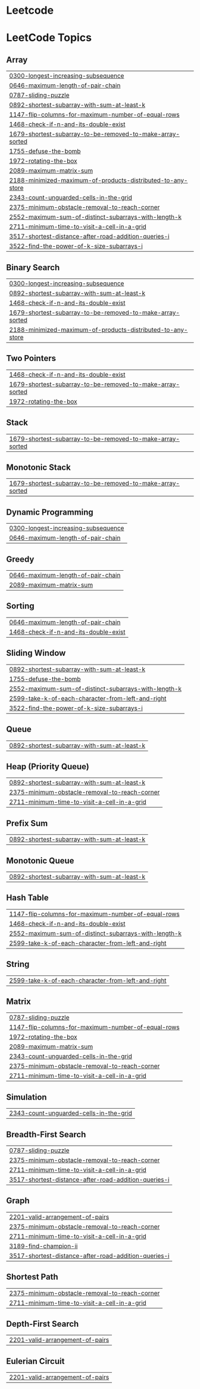 # Leetcode
<!---LeetCode Topics Start-->
# LeetCode Topics
## Array
|  |
| ------- |
| [0300-longest-increasing-subsequence](https://github.com/Sunil9882/Leetcode/tree/master/0300-longest-increasing-subsequence) |
| [0646-maximum-length-of-pair-chain](https://github.com/Sunil9882/Leetcode/tree/master/0646-maximum-length-of-pair-chain) |
| [0787-sliding-puzzle](https://github.com/Sunil9882/Leetcode/tree/master/0787-sliding-puzzle) |
| [0892-shortest-subarray-with-sum-at-least-k](https://github.com/Sunil9882/Leetcode/tree/master/0892-shortest-subarray-with-sum-at-least-k) |
| [1147-flip-columns-for-maximum-number-of-equal-rows](https://github.com/Sunil9882/Leetcode/tree/master/1147-flip-columns-for-maximum-number-of-equal-rows) |
| [1468-check-if-n-and-its-double-exist](https://github.com/Sunil9882/Leetcode/tree/master/1468-check-if-n-and-its-double-exist) |
| [1679-shortest-subarray-to-be-removed-to-make-array-sorted](https://github.com/Sunil9882/Leetcode/tree/master/1679-shortest-subarray-to-be-removed-to-make-array-sorted) |
| [1755-defuse-the-bomb](https://github.com/Sunil9882/Leetcode/tree/master/1755-defuse-the-bomb) |
| [1972-rotating-the-box](https://github.com/Sunil9882/Leetcode/tree/master/1972-rotating-the-box) |
| [2089-maximum-matrix-sum](https://github.com/Sunil9882/Leetcode/tree/master/2089-maximum-matrix-sum) |
| [2188-minimized-maximum-of-products-distributed-to-any-store](https://github.com/Sunil9882/Leetcode/tree/master/2188-minimized-maximum-of-products-distributed-to-any-store) |
| [2343-count-unguarded-cells-in-the-grid](https://github.com/Sunil9882/Leetcode/tree/master/2343-count-unguarded-cells-in-the-grid) |
| [2375-minimum-obstacle-removal-to-reach-corner](https://github.com/Sunil9882/Leetcode/tree/master/2375-minimum-obstacle-removal-to-reach-corner) |
| [2552-maximum-sum-of-distinct-subarrays-with-length-k](https://github.com/Sunil9882/Leetcode/tree/master/2552-maximum-sum-of-distinct-subarrays-with-length-k) |
| [2711-minimum-time-to-visit-a-cell-in-a-grid](https://github.com/Sunil9882/Leetcode/tree/master/2711-minimum-time-to-visit-a-cell-in-a-grid) |
| [3517-shortest-distance-after-road-addition-queries-i](https://github.com/Sunil9882/Leetcode/tree/master/3517-shortest-distance-after-road-addition-queries-i) |
| [3522-find-the-power-of-k-size-subarrays-i](https://github.com/Sunil9882/Leetcode/tree/master/3522-find-the-power-of-k-size-subarrays-i) |
## Binary Search
|  |
| ------- |
| [0300-longest-increasing-subsequence](https://github.com/Sunil9882/Leetcode/tree/master/0300-longest-increasing-subsequence) |
| [0892-shortest-subarray-with-sum-at-least-k](https://github.com/Sunil9882/Leetcode/tree/master/0892-shortest-subarray-with-sum-at-least-k) |
| [1468-check-if-n-and-its-double-exist](https://github.com/Sunil9882/Leetcode/tree/master/1468-check-if-n-and-its-double-exist) |
| [1679-shortest-subarray-to-be-removed-to-make-array-sorted](https://github.com/Sunil9882/Leetcode/tree/master/1679-shortest-subarray-to-be-removed-to-make-array-sorted) |
| [2188-minimized-maximum-of-products-distributed-to-any-store](https://github.com/Sunil9882/Leetcode/tree/master/2188-minimized-maximum-of-products-distributed-to-any-store) |
## Two Pointers
|  |
| ------- |
| [1468-check-if-n-and-its-double-exist](https://github.com/Sunil9882/Leetcode/tree/master/1468-check-if-n-and-its-double-exist) |
| [1679-shortest-subarray-to-be-removed-to-make-array-sorted](https://github.com/Sunil9882/Leetcode/tree/master/1679-shortest-subarray-to-be-removed-to-make-array-sorted) |
| [1972-rotating-the-box](https://github.com/Sunil9882/Leetcode/tree/master/1972-rotating-the-box) |
## Stack
|  |
| ------- |
| [1679-shortest-subarray-to-be-removed-to-make-array-sorted](https://github.com/Sunil9882/Leetcode/tree/master/1679-shortest-subarray-to-be-removed-to-make-array-sorted) |
## Monotonic Stack
|  |
| ------- |
| [1679-shortest-subarray-to-be-removed-to-make-array-sorted](https://github.com/Sunil9882/Leetcode/tree/master/1679-shortest-subarray-to-be-removed-to-make-array-sorted) |
## Dynamic Programming
|  |
| ------- |
| [0300-longest-increasing-subsequence](https://github.com/Sunil9882/Leetcode/tree/master/0300-longest-increasing-subsequence) |
| [0646-maximum-length-of-pair-chain](https://github.com/Sunil9882/Leetcode/tree/master/0646-maximum-length-of-pair-chain) |
## Greedy
|  |
| ------- |
| [0646-maximum-length-of-pair-chain](https://github.com/Sunil9882/Leetcode/tree/master/0646-maximum-length-of-pair-chain) |
| [2089-maximum-matrix-sum](https://github.com/Sunil9882/Leetcode/tree/master/2089-maximum-matrix-sum) |
## Sorting
|  |
| ------- |
| [0646-maximum-length-of-pair-chain](https://github.com/Sunil9882/Leetcode/tree/master/0646-maximum-length-of-pair-chain) |
| [1468-check-if-n-and-its-double-exist](https://github.com/Sunil9882/Leetcode/tree/master/1468-check-if-n-and-its-double-exist) |
## Sliding Window
|  |
| ------- |
| [0892-shortest-subarray-with-sum-at-least-k](https://github.com/Sunil9882/Leetcode/tree/master/0892-shortest-subarray-with-sum-at-least-k) |
| [1755-defuse-the-bomb](https://github.com/Sunil9882/Leetcode/tree/master/1755-defuse-the-bomb) |
| [2552-maximum-sum-of-distinct-subarrays-with-length-k](https://github.com/Sunil9882/Leetcode/tree/master/2552-maximum-sum-of-distinct-subarrays-with-length-k) |
| [2599-take-k-of-each-character-from-left-and-right](https://github.com/Sunil9882/Leetcode/tree/master/2599-take-k-of-each-character-from-left-and-right) |
| [3522-find-the-power-of-k-size-subarrays-i](https://github.com/Sunil9882/Leetcode/tree/master/3522-find-the-power-of-k-size-subarrays-i) |
## Queue
|  |
| ------- |
| [0892-shortest-subarray-with-sum-at-least-k](https://github.com/Sunil9882/Leetcode/tree/master/0892-shortest-subarray-with-sum-at-least-k) |
## Heap (Priority Queue)
|  |
| ------- |
| [0892-shortest-subarray-with-sum-at-least-k](https://github.com/Sunil9882/Leetcode/tree/master/0892-shortest-subarray-with-sum-at-least-k) |
| [2375-minimum-obstacle-removal-to-reach-corner](https://github.com/Sunil9882/Leetcode/tree/master/2375-minimum-obstacle-removal-to-reach-corner) |
| [2711-minimum-time-to-visit-a-cell-in-a-grid](https://github.com/Sunil9882/Leetcode/tree/master/2711-minimum-time-to-visit-a-cell-in-a-grid) |
## Prefix Sum
|  |
| ------- |
| [0892-shortest-subarray-with-sum-at-least-k](https://github.com/Sunil9882/Leetcode/tree/master/0892-shortest-subarray-with-sum-at-least-k) |
## Monotonic Queue
|  |
| ------- |
| [0892-shortest-subarray-with-sum-at-least-k](https://github.com/Sunil9882/Leetcode/tree/master/0892-shortest-subarray-with-sum-at-least-k) |
## Hash Table
|  |
| ------- |
| [1147-flip-columns-for-maximum-number-of-equal-rows](https://github.com/Sunil9882/Leetcode/tree/master/1147-flip-columns-for-maximum-number-of-equal-rows) |
| [1468-check-if-n-and-its-double-exist](https://github.com/Sunil9882/Leetcode/tree/master/1468-check-if-n-and-its-double-exist) |
| [2552-maximum-sum-of-distinct-subarrays-with-length-k](https://github.com/Sunil9882/Leetcode/tree/master/2552-maximum-sum-of-distinct-subarrays-with-length-k) |
| [2599-take-k-of-each-character-from-left-and-right](https://github.com/Sunil9882/Leetcode/tree/master/2599-take-k-of-each-character-from-left-and-right) |
## String
|  |
| ------- |
| [2599-take-k-of-each-character-from-left-and-right](https://github.com/Sunil9882/Leetcode/tree/master/2599-take-k-of-each-character-from-left-and-right) |
## Matrix
|  |
| ------- |
| [0787-sliding-puzzle](https://github.com/Sunil9882/Leetcode/tree/master/0787-sliding-puzzle) |
| [1147-flip-columns-for-maximum-number-of-equal-rows](https://github.com/Sunil9882/Leetcode/tree/master/1147-flip-columns-for-maximum-number-of-equal-rows) |
| [1972-rotating-the-box](https://github.com/Sunil9882/Leetcode/tree/master/1972-rotating-the-box) |
| [2089-maximum-matrix-sum](https://github.com/Sunil9882/Leetcode/tree/master/2089-maximum-matrix-sum) |
| [2343-count-unguarded-cells-in-the-grid](https://github.com/Sunil9882/Leetcode/tree/master/2343-count-unguarded-cells-in-the-grid) |
| [2375-minimum-obstacle-removal-to-reach-corner](https://github.com/Sunil9882/Leetcode/tree/master/2375-minimum-obstacle-removal-to-reach-corner) |
| [2711-minimum-time-to-visit-a-cell-in-a-grid](https://github.com/Sunil9882/Leetcode/tree/master/2711-minimum-time-to-visit-a-cell-in-a-grid) |
## Simulation
|  |
| ------- |
| [2343-count-unguarded-cells-in-the-grid](https://github.com/Sunil9882/Leetcode/tree/master/2343-count-unguarded-cells-in-the-grid) |
## Breadth-First Search
|  |
| ------- |
| [0787-sliding-puzzle](https://github.com/Sunil9882/Leetcode/tree/master/0787-sliding-puzzle) |
| [2375-minimum-obstacle-removal-to-reach-corner](https://github.com/Sunil9882/Leetcode/tree/master/2375-minimum-obstacle-removal-to-reach-corner) |
| [2711-minimum-time-to-visit-a-cell-in-a-grid](https://github.com/Sunil9882/Leetcode/tree/master/2711-minimum-time-to-visit-a-cell-in-a-grid) |
| [3517-shortest-distance-after-road-addition-queries-i](https://github.com/Sunil9882/Leetcode/tree/master/3517-shortest-distance-after-road-addition-queries-i) |
## Graph
|  |
| ------- |
| [2201-valid-arrangement-of-pairs](https://github.com/Sunil9882/Leetcode/tree/master/2201-valid-arrangement-of-pairs) |
| [2375-minimum-obstacle-removal-to-reach-corner](https://github.com/Sunil9882/Leetcode/tree/master/2375-minimum-obstacle-removal-to-reach-corner) |
| [2711-minimum-time-to-visit-a-cell-in-a-grid](https://github.com/Sunil9882/Leetcode/tree/master/2711-minimum-time-to-visit-a-cell-in-a-grid) |
| [3189-find-champion-ii](https://github.com/Sunil9882/Leetcode/tree/master/3189-find-champion-ii) |
| [3517-shortest-distance-after-road-addition-queries-i](https://github.com/Sunil9882/Leetcode/tree/master/3517-shortest-distance-after-road-addition-queries-i) |
## Shortest Path
|  |
| ------- |
| [2375-minimum-obstacle-removal-to-reach-corner](https://github.com/Sunil9882/Leetcode/tree/master/2375-minimum-obstacle-removal-to-reach-corner) |
| [2711-minimum-time-to-visit-a-cell-in-a-grid](https://github.com/Sunil9882/Leetcode/tree/master/2711-minimum-time-to-visit-a-cell-in-a-grid) |
## Depth-First Search
|  |
| ------- |
| [2201-valid-arrangement-of-pairs](https://github.com/Sunil9882/Leetcode/tree/master/2201-valid-arrangement-of-pairs) |
## Eulerian Circuit
|  |
| ------- |
| [2201-valid-arrangement-of-pairs](https://github.com/Sunil9882/Leetcode/tree/master/2201-valid-arrangement-of-pairs) |
<!---LeetCode Topics End-->